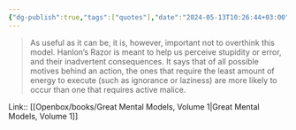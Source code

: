 ```yaml
---
{"dg-publish":true,"tags":["quotes"],"date":"2024-05-13T10:26:44+03:00","title":"import not to overthink Hanlon’s Razor","modified_at":"2024-05-22T15:44:16+03:00","aliases":"import not to overthink Hanlon’s Razor","dg-path":"/quotes/202405131026.md","permalink":"/quotes/202405131026/","dgPassFrontmatter":true}
---
```



> As useful as it can be, it is, however, important not to overthink this model. Hanlon’s Razor is meant to help us perceive stupidity or error, and their inadvertent consequences. It says that of all possible motives behind an action, the ones that require the least amount of energy to execute (such as ignorance or laziness) are more likely to occur than one that requires active malice.

Link:: [[Openbox/books/Great Mental Models, Volume 1\|Great Mental Models, Volume 1]]
